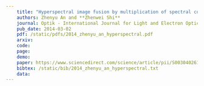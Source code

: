 ```yaml
---
    title: "Hyperspectral image fusion by multiplication of spectral constraint and NMF"
    authors: Zhenyu An and **Zhenwei Shi**
    journal: Optik - International Journal for Light and Electron Optics
    pub_date: 2014-03-02
    pdf: /static/pdfs/2014_zhenyu_an_hyperspectral.pdf
    arxiv: 
    code: 
    page: 
    demo: 
    paper: https://www.sciencedirect.com/science/article/pii/S0030402614000618
    bibtex: /static/bib/2014_zhenyu_an_hyperspectral.txt
    data:
---
```

    